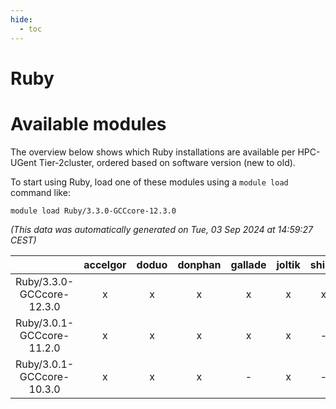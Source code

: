 ```yaml
---
hide:
  - toc
---
```


Ruby
====

# Available modules


The overview below shows which Ruby installations are available per HPC-UGent Tier-2cluster, ordered based on software version (new to old).

To start using Ruby, load one of these modules using a `module load` command like:

```shell
module load Ruby/3.3.0-GCCcore-12.3.0
```

*(This data was automatically generated on Tue, 03 Sep 2024 at 14:59:27 CEST)*  

| |accelgor|doduo|donphan|gallade|joltik|shinx|skitty|
| :---: | :---: | :---: | :---: | :---: | :---: | :---: | :---: |
|Ruby/3.3.0-GCCcore-12.3.0|x|x|x|x|x|x|x|
|Ruby/3.0.1-GCCcore-11.2.0|x|x|x|x|x|-|x|
|Ruby/3.0.1-GCCcore-10.3.0|x|x|x|-|x|-|x|
